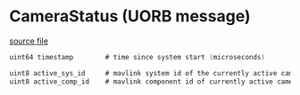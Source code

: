 # CameraStatus (UORB message)



[source file](https://github.com/PX4/PX4-Autopilot/blob/release/1.15/msg/CameraStatus.msg)

```c
uint64 timestamp        # time since system start (microseconds)

uint8 active_sys_id     # mavlink system id of the currently active camera
uint8 active_comp_id    # mavlink component id of currently active camera

```
